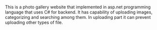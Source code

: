 This is a photo gallery website that implemented in asp.net programming language that uses C# for backend.
It has capability of uploading images, categorizing and searching among them.
In uploading part it can prevent uploading other types of file.
